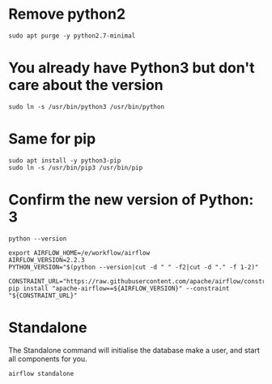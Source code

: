 # Remove python2

    sudo apt purge -y python2.7-minimal

# You already have Python3 but don't care about the version 
    
    sudo ln -s /usr/bin/python3 /usr/bin/python

# Same for pip
    sudo apt install -y python3-pip
    sudo ln -s /usr/bin/pip3 /usr/bin/pip

# Confirm the new version of Python: 3

    python --version
    
    export AIRFLOW_HOME=/e/workflow/airflow
    AIRFLOW_VERSION=2.2.3
    PYTHON_VERSION="$(python --version|cut -d " " -f2|cut -d "." -f 1-2)"

    CONSTRAINT_URL="https://raw.githubusercontent.com/apache/airflow/constraints-${AIRFLOW_VERSION}/constraints-${PYTHON_VERSION}.txt"
    pip install "apache-airflow==${AIRFLOW_VERSION}" --constraint "${CONSTRAINT_URL}"

# Standalone
The Standalone command will initialise the database make a user, and start all components for you.
    
    airflow standalone